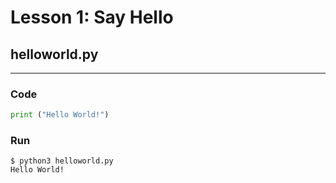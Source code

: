 # Lesson 1: Say Hello

## helloworld.py
---
### Code
~~~~python
print ("Hello World!")
~~~~

### Run
~~~~shell
$ python3 helloworld.py
Hello World!
~~~~
